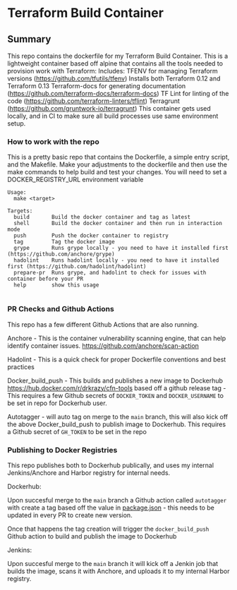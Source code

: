 # Terraform Build Container

## Summary

This repo contains the dockerfile for my Terraform Build Container. This is a lightweight container based off alpine that contains all the tools needed to provision work with Terraform:
Includes:
TFENV for managing Terraform versions (https://github.com/tfutils/tfenv)
Installs both Terraform 0.12 and Terraform 0.13
Terraform-docs for generating documentation (https://github.com/terraform-docs/terraform-docs)
TF Lint for linting of the code (https://github.com/terraform-linters/tflint)
Terragrunt (https://github.com/gruntwork-io/terragrunt)
This container gets used locally, and in CI to make sure all build processes use same environment setup.
### How to work with the repo

This is a pretty basic repo that contains the Dockerfile, a simple entry script, and the Makefile.
Make your adjustments to the dockerfile and then use the make commands to help build and test your changes.
You will need to set a DOCKER_REGISTRY_URL environment variable

```shell
Usage:
  make <target>

Targets:
  build       Build the docker container and tag as latest
  shell       Build the docker container and then run in interaction mode
  push        Push the docker container to registry
  tag         Tag the docker image
  grype       Runs grype locally - you need to have it installed first (https://github.com/anchore/grype)
  hadolint    Runs hadolint locally - you need to have it installed first (https://github.com/hadolint/hadolint)
  prepare-pr  Runs grype, and hadolint to check for issues with container before your PR
  help        show this usage
  
```

### PR Checks and Github Actions

This repo has a few different Github Actions that are also running.

Anchore - This is the container vulnerability scanning engine, that can help identify container issues. https://github.com/anchore/scan-action

Hadolint - This is a quick check for proper Dockerfile conventions and best practices

Docker_build_push - This builds and publishes a new image to Dockerhub https://hub.docker.com/r/drkrazy/cfn-tools based off a github release tag - This requires a few Github secrets of `DOCKER_TOKEN` and `DOCKER_USERNAME` to be set in repo for Dockerhub user.

Autotagger - will auto tag on merge to the `main` branch, this will also kick off the above Docker_build_push to publish image to Dockerhub. This requires a Github secret of `GH_TOKEN` to be set in the repo

### Publishing to Docker Registries

This repo publishes both to Dockerhub publically, and uses my internal Jenkins/Anchore and Harbor registry for internal needs.

Dockerhub:

Upon succesful merge to the `main` branch a Github action called `autotagger` with create a tag based off the value in [package.json](package.json) - this needs to be updated in every PR to create new version.

Once that happens the tag creation will trigger the `docker_build_push` Github action to build and publish the image to Dockerhub

Jenkins:

Upon succesful merge to the `main` branch it will kick off a Jenkin job that builds the image, scans it with Anchore, and uploads it to my internal Harbor registry.